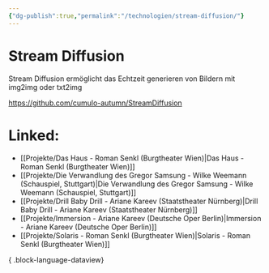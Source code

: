 ```yaml
---
{"dg-publish":true,"permalink":"/technologien/stream-diffusion/"}
---
```


# Stream Diffusion

Stream Diffusion ermöglicht das Echtzeit generieren von Bildern mit img2img oder txt2img

https://github.com/cumulo-autumn/StreamDiffusion
# Linked:
- [[Projekte/Das Haus - Roman Senkl (Burgtheater Wien)\|Das Haus - Roman Senkl (Burgtheater Wien)]]
- [[Projekte/Die Verwandlung des Gregor Samsung - Wilke Weemann (Schauspiel, Stuttgart)\|Die Verwandlung des Gregor Samsung - Wilke Weemann (Schauspiel, Stuttgart)]]
- [[Projekte/Drill Baby Drill - Ariane Kareev (Staatstheater Nürnberg)\|Drill Baby Drill - Ariane Kareev (Staatstheater Nürnberg)]]
- [[Projekte/Immersion - Ariane Kareev (Deutsche Oper Berlin)\|Immersion - Ariane Kareev (Deutsche Oper Berlin)]]
- [[Projekte/Solaris - Roman Senkl (Burgtheater Wien)\|Solaris - Roman Senkl (Burgtheater Wien)]]

{ .block-language-dataview}
